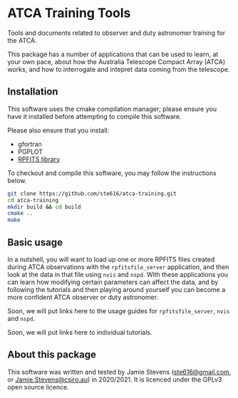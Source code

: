# ATCA Training Tools
Tools and documents related to observer and duty astronomer training for the ATCA.

This package has a number of applications that can be used to learn, at your own pace, about how the Australia Telescope Compact Array (ATCA) works, and how to interrogate and intepret data coming from the telescope.

## Installation
This software uses the cmake compilation manager; please ensure you have it installed before attempting to compile this software.

Please also ensure that you install:
* gfortran
* PGPLOT
* [RPFITS library](https://www.atnf.csiro.au/computing/software/rpfits.html)

To checkout and compile this software, you may follow the instructions below.
```bash
git clone https://github.com/ste616/atca-training.git
cd atca-training
mkdir build && cd build
cmake ..
make
```

## Basic usage
In a nutshell, you will want to load up one or more RPFITS files created during ATCA observations with the `rpfitsfile_server` application, and then look at the data in that file using `nvis` and `nspd`. With these applications you can learn how modifying certain parameters can affect the data, and by following the tutorials and then playing around yourself you can become a more confident ATCA observer or duty astronomer.

Soon, we will put links here to the usage guides for `rpfitsfile_server`, `nvis` and `nspd`.

Soon, we will put links here to individual tutorials.

## About this package
This software was written and tested by Jamie Stevens (ste616@gmail.com, or Jamie.Stevens@csiro.au) in 2020/2021. It is licenced under the GPLv3 open source licence.

